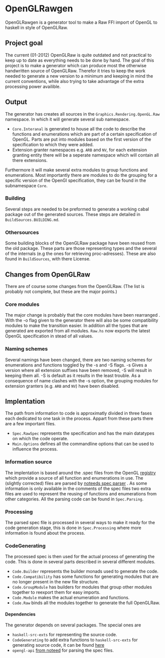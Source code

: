 # OpenGLRawgen

OpenGLRawgen is a generator tool to make a Raw FFI import of OpenGL to
haskell in style of OpenGLRaw.

## Project goal

The current (01-2012) OpenGLRaw is quite outdated and not practical to
keep up to date as everything needs to be done by hand. The goal of this
project is to make a generator which can produce most the otherwise
handwritten source of OpenGLRaw. Therefor it tries to keep the work
needed to generate a new version to a minimum and keeping in mind the
current conventions, while also trying to take advantage of the extra
processing power availible.

## Output
The generator has creates all sources in the
`Graphics.Rendering.OpenGL.Raw` namespace. In which it will generate
several sub namespace.

* `Core.Interanal` is generated to house all the code to describe the
   functions and enumerations which are part of a certain
   specification of OpenGL. Parts are put into modules based on the
   first version of the specification to which they were added.
* Extension granter namespaces e.g. `ARB` and `NV`, for each extension
  granting entity there will be a seperate namespace which will
  contain all there extensions.

Furthermore it will make several extra modules to group functions and
enumerations. Most importantly there are modules to do the grouping for
a specific version of the OpenGl specification, they can be found in the
subnamespace `Core`.

### Building
Several steps are needed to be preformed to generate a working cabal
package out of the generated sources. These steps are detailed in
`BuildSources.BUILDING.md`.

### Othersources
Some building blocks of the OpenGLRaw package have been reused from the
old package. These parts are those representing types and the several of
the internals (e.g the ones for retrieving proc-adresses). These are
also found in `BuildSources`, with there License.

## Changes from OpenGLRaw
There are of course some changes from the OpenGLRaw. (The list is
probably not complete, but these are the major points.)

### Core modules
The major change is probably that the core modules have been rearranged
. With the -o flag given to the generator there will also be some
compatibility modules to make the transition easier. In addition all
the types that are generated are exported from all modules. `Raw.hs`
now exports the latest OpenGL specification in stead of all values.

### Naming schemes
Several namings have been changed, there are two naming schemes for
enumerations and functions toggled by the -s and -S flags. -s Gives a
version where all extension suffixes have been removed, -S will result
in keeping them all. -S is default as it results in the least trouble.
As a consequence of name clashes with the -s option, the grouping
modules for extension granters (e.g. `ARB` and `NV`) have been
disabled.

## Implentation
The path from information to code is approximatly divided in three fases
each dedicated to one task in the process. Appart from these parts there
are a few important files.

* `Spec.RawSpec` represents the specification and has the main
   datatypes on which the code operate.
* `Main.Options` defines all the commandline options that can be used
  to influence the process.

### Information source
The implentation is based around the .spec files from the OpenGL
[registry][] which provide a source of all function and enumerations in
use. The (slightly corrected) files are parsed by [noteeds spec parser][parser]
. As some information is only available in the comments of the spec
files two extra files are used to represent the reusing of functions and
enumerations from other categories. All the parsing code can be found in
`Spec.Parsing`.

[registry]: http://www.opengl.org/registry/#specfiles
[parser]: https://raw.github.com/noteed/opengl-api

### Processing
The parsed spec file is processed in several ways to make it ready for
the code generation stage, this is done in `Spec.Processing` where more
information is found about the process.

### CodeGenerating
The processed spec is then used for the actual process of generating the
code. This is done in several parts described in several different
modules.

* `Code.Builder` represents the builder monads used to generate the
   code.
* `Code.Compatibility` has some functions for generating modules that
   are no longer present in the new file structure.
* `Code.GroupModule` has builders for modules that group other modules
   together to reexport them for easy imports.
* `Code.Module` makes the actual enumeration and functions.
* `Code.Raw` binds all the modules together to generate the full
  OpenGLRaw.

#### Dependencies
The generator depends on several packages.
The special ones are

* `haskell-src-exts` for representing the source code.
* `CodeGenerating` to add extra functions to `haskell-src-exts` for
   generating source code, it can be found [here][codegen]
* `opengl-api` [from noteed][parser] for parsing the spec files.

[codegen]:https://github.com/Laar/CodeGenerating
